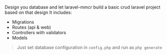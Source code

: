 Design you database and let laravel-mmcr build a basic crud laravel project based on that design
It includes:
- Migrations
- Routes (api & web)
- Controllers with validators
- Models

> Just set database configuration in `config.php` and run as `php generate`
